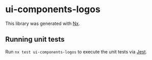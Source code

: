 # ui-components-logos

This library was generated with [Nx](https://nx.dev).

## Running unit tests

Run `nx test ui-components-logos` to execute the unit tests via [Jest](https://jestjs.io).
